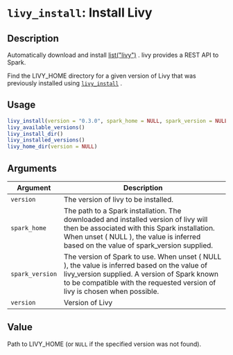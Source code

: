 # `livy_install`: Install Livy

## Description


 Automatically download and install [list("livy")](http://livy.io/) .
 livy provides a REST API to Spark.
 
 Find the LIVY_HOME directory for a given version of Livy that
 was previously installed using [`livy_install`](livy_install.html) .


## Usage

```r
livy_install(version = "0.3.0", spark_home = NULL, spark_version = NULL)
livy_available_versions()
livy_install_dir()
livy_installed_versions()
livy_home_dir(version = NULL)
```


## Arguments

Argument      |Description
------------- |----------------
```version```     |     The version of livy to be installed.
```spark_home```     |     The path to a Spark installation. The downloaded and installed version of livy will then be associated with this Spark installation. When unset ( NULL ), the value is inferred based on the value of spark_version supplied.
```spark_version```     |     The version of Spark to use. When unset ( NULL ), the value is inferred based on the value of livy_version supplied. A version of Spark known to be compatible with the requested version of livy is chosen when possible.
```version```     |     Version of Livy

## Value


 Path to LIVY_HOME (or `NULL` if the specified version
 was not found).


